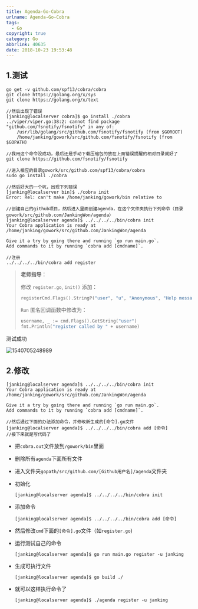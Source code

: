 ```yaml
---
title: Agenda-Go-Cobra
urlname: Agenda-Go-Cobra
tags:
  - Go
copyright: true
category: Go
abbrlink: 40635
date: 2018-10-23 19:53:48
---
```


<!-- more --> 

## 1.测试

```
go get -v github.com/spf13/cobra/cobra
git clone https://golang.org/x/sys
git clone https://golang.org/x/text

//然后出现了错误
[janking@localserver cobra]$ go install ./cobra
../viper/viper.go:38:2: cannot find package "github.com/fsnotify/fsnotify" in any of:
	/usr/lib/golang/src/github.com/fsnotify/fsnotify (from $GOROOT)
	/home/janking/gowork/src/github.com/fsnotify/fsnotify (from $GOPATH)

//我用这个命令没成功，最后还是手动下载压缩包的放在上面错误提醒的相对目录就好了
git clone https://github.com/fsnotify/fsnotify

//进入相应的目录gowork/src/github.com/spf13/cobra/cobra
sudo go install ./cobra

//然后好大的一个坑，出现下列错误
[janking@localserver bin]$ ./cobra init
Error: Rel: can't make /home/janking/gowork/bin relative to 

//创建自己的github项目，然后进入里面创建agenda，在这个文件夹执行下列命令（目录gowork/src/github.com/JankingWon/agenda）
[janking@localserver agenda]$ ../../../../bin/cobra init
Your Cobra application is ready at
/home/janking/gowork/src/github.com/JankingWon/agenda

Give it a try by going there and running `go run main.go`.
Add commands to it by running `cobra add [cmdname]`.

//注册
../../../../bin/cobra add register
```

> **老师指导**：
>
> 修改 `register.go`, `init()` 添加：
>
> ```go
> registerCmd.Flags().StringP("user", "u", "Anonymous", "Help message for username")
> ```
>
> `Run` 匿名回调函数中修改为：
>
> ```go
> username, _ := cmd.Flags().GetString("user")
> fmt.Println("register called by " + username)
> ```
>
>

测试成功

![1540705248989](http://blog.janking.cn/post/Agenda-Go-Cobra/1540705248989.png)



## 2.修改

```
[janking@localserver agenda]$ ../../../../bin/cobra init
Your Cobra application is ready at
/home/janking/gowork/src/github.com/JankingWon/agenda

Give it a try by going there and running `go run main.go`.
Add commands to it by running `cobra add [cmdname]`.

//然后通过下面的办法添加命令，并修改新生成的[命令].go文件
[janking@localserver agenda]$ ../../../../bin/cobra add [命令]
//接下来就是写代码了
```



- 把`cobra.out`文件放到`/gowork/bin`里面
- 删除所有`agenda`下面所有文件
- 进入文件夹`gopath/src/github.com/[Github用户名]/agenda`文件夹

- 初始化

  `[janking@localserver agenda]$ ../../../../bin/cobra init`

- 添加命令

  `[janking@localserver agenda]$ ../../../../bin/cobra add [命令]`

- 然后修改`cmd`下面的`[命令].go`文件（如`register.go`)

- 运行测试自己的命令

  `[janking@localserver agenda]$ go run main.go register -u janking`

- 生成可执行文件

  `[janking@localserver agenda]$ go build ./`

- 就可以这样执行命令了

  `[janking@localserver agenda]$ ./agenda register -u janking`




